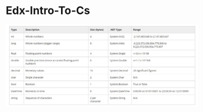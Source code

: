 # Edx-Intro-To-Cs

![alt text](https://github.com/DevJ5/Edx-Intro-To-Cs/blob/master/Data-types-c%23.JPG "data-types")
